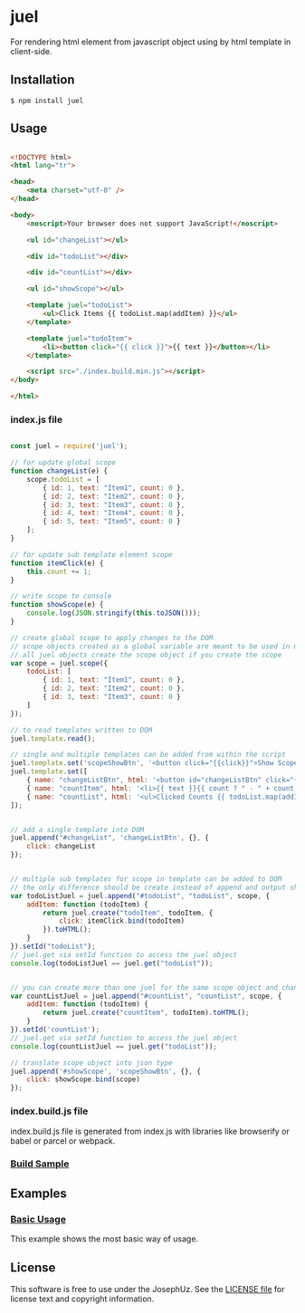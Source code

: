 juel
==================

For rendering html element from javascript object using by html template in client-side.


## Installation

```shell
$ npm install juel
```

## Usage

```html

<!DOCTYPE html>
<html lang="tr">

<head>
    <meta charset="utf-8" />
</head>

<body>
    <noscript>Your browser does not support JavaScript!</noscript>

    <ul id="changeList"></ul>

    <div id="todoList"></div>

    <div id="countList"></div>

    <ul id="showScope"></ul>

    <template juel="todoList">
        <ul>Click Items {{ todoList.map(addItem) }}</ul>
    </template>

    <template juel="todoItem">
        <li><button click="{{ click }}">{{ text }}</button></li>
    </template>

    <script src="./index.build.min.js"></script>
</body>

</html>

```

### index.js file

```javascript

const juel = require('juel');

// for update global scope
function changeList(e) {
    scope.todoList = [
        { id: 1, text: "Item1", count: 0 },
        { id: 2, text: "Item2", count: 0 },
        { id: 3, text: "Item3", count: 0 },
        { id: 4, text: "Item4", count: 0 },
        { id: 5, text: "Item5", count: 0 }
    ];
}

// for update sub template element scope
function itemClick(e) {
    this.count += 1;
}

// write scope to console
function showScope(e) {
    console.log(JSON.stringify(this.toJSON()));
}

// create global scope to apply changes to the DOM
// scope objects created as a global variable are meant to be used in multiple juel
// all juel objects create the scope object if you create the scope
var scope = juel.scope({
    todoList: [
        { id: 1, text: "Item1", count: 0 },
        { id: 2, text: "Item2", count: 0 },
        { id: 3, text: "Item3", count: 0 }
    ]
});

// to read templates written to DOM
juel.template.read();

// single and multiple templates can be added from within the script
juel.template.set('scopeShowBtn', '<button click="{{click}}">Show Scope On Console</button>');
juel.template.set([
    { name: "changeListBtn", html: '<button id="changeListBtn" click="{{ click }}">Change List</button>' },
    { name: "countItem", html: '<li>{{ text }}{{ count ? " - " + count + " Time" + (count > 1 ? "s": "") + " Clicked" : "" }}</li>' },
    { name: "countList", html: '<ul>Clicked Counts {{ todoList.map(addItem) }} NOT: if not clicked, number doesnt show</ul>' }
]);


// add a single template into DOM
juel.append("#changeList", 'changeListBtn', {}, {
    click: changeList
});


// multiple sub templates for scope in template can be added to DOM
// the only difference should be create instead of append and output should be HTML
var todoListJuel = juel.append("#todoList", "todoList", scope, {
    addItem: function (todoItem) {
        return juel.create("todoItem", todoItem, {
            click: itemClick.bind(todoItem)
        }).toHTML();
    }
}).setId("todoList");
// juel.get via setId function to access the juel object
console.log(todoListJuel == juel.get("todoList"));


// you can create more than one juel for the same scope object and change the two juel objects via scope
var countListJuel = juel.append("#countList", "countList", scope, {
    addItem: function (todoItem) {
        return juel.create("countItem", todoItem).toHTML();
    }
}).setId('countList');
// juel.get via setId function to access the juel object
console.log(countListJuel == juel.get("todoList"));

// translate scope object into json type
juel.append('#showScope', 'scopeShowBtn', {}, {
    click: showScope.bind(scope)
});

```

### index.build.js file

index.build.js file is generated from index.js with libraries like browserify or babel or parcel or webpack.

### [Build Sample][]

[Build Sample]: https://github.com/JosephUz/juel/tree/master/gulpfile.js


## Examples

### [Basic Usage][]

This example shows the most basic way of usage.

[Basic Usage]: https://github.com/JosephUz/juel/tree/master/examples/basic/index.html


License
-------

This software is free to use under the JosephUz. See the [LICENSE file][] for license text and copyright information.


[LICENSE file]: https://github.com/JosephUz/juel/blob/master/LICENSE